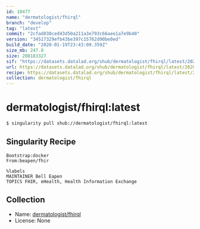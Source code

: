 ```yaml
---
id: 10477
name: "dermatologist/fhirql"
branch: "develop"
tag: "latest"
commit: "2cfad030ced43d50a211a3e793c66aee1a7e9b40"
version: "34517329efb43be397c15762d90be0ed"
build_date: "2020-01-19T23:43:09.359Z"
size_mb: 247.0
size: 208183327
sif: "https://datasets.datalad.org/shub/dermatologist/fhirql/latest/2020-01-19-2cfad030-34517329/34517329efb43be397c15762d90be0ed.sif"
url: https://datasets.datalad.org/shub/dermatologist/fhirql/latest/2020-01-19-2cfad030-34517329/
recipe: https://datasets.datalad.org/shub/dermatologist/fhirql/latest/2020-01-19-2cfad030-34517329/Singularity
collection: dermatologist/fhirql
---
```


# dermatologist/fhirql:latest

```bash
$ singularity pull shub://dermatologist/fhirql:latest
```

## Singularity Recipe

```singularity
Bootstrap:docker  
From:beapen/fhir

%labels
MAINTAINER Bell Eapen
TOPICS FHIR, eHealth, Health Information Exchange
```

## Collection

 - Name: [dermatologist/fhirql](https://github.com/dermatologist/fhirql)
 - License: None

